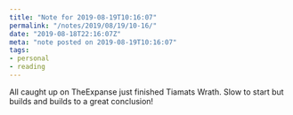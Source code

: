 ```yaml
---
title: "Note for 2019-08-19T10:16:07"
permalink: "/notes/2019/08/19/10-16/"
date: "2019-08-18T22:16:07Z"
meta: "note posted on 2019-08-19T10:16:07"
tags:
- personal
- reading
---
```

All caught up on TheExpanse just finished Tiamats Wrath. Slow to start but builds and builds to a great conclusion!
